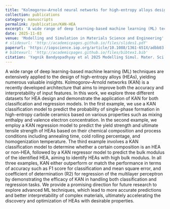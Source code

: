 ```yaml
---
title: "Kolmogorov–Arnold neural networks for high-entropy alloys design"
collection: publications
category: manuscripts
permalink: /publication/KAN-HEA
excerpt: 'A wide range of deep learning-based machine learning (ML) techniques are extensively applied to the design of high-entropy alloys (HEAs), yielding numerous valuable insights. Kolmogorov–Arnold networks (KAN) is a recently developed architecture that aims to improve both the accuracy and interpretability of input features. In this work, we explore three different datasets for HEA design and demonstrate the application of KAN for both classification and regression models. In the first example, we use a KAN classification model to predict the probability of single-phase formation in high-entropy carbide ceramics based on various properties such as mixing enthalpy and valence electron concentration. In the second example, we employ a KAN regression model to predict the yield strength and ultimate tensile strength of HEAs based on their chemical composition and process conditions including annealing time, cold rolling percentage, and homogenization temperature. The third example involves a KAN classification model to determine whether a certain composition is an HEA or non-HEA, followed by a KAN regressor model to predict the bulk modulus of the identified HEA, aiming to identify HEAs with high bulk modulus. In all three examples, KAN either outperform or match the performance in terms of accuracy such as F1 score for classification and mean square error, and coefficient of determination (R2) for regression of the multilayer perceptron by demonstrating the efficacy of KAN in handling both classification and regression tasks. We provide a promising direction for future research to explore advanced ML techniques, which lead to more accurate predictions and better interpretability of complex materials, ultimately accelerating the discovery and optimization of HEAs with desirable properties.'
date: 2025-11-03
venue: 'Modelling and Simulation in Materials Science and Engineering'
# slidesurl: 'http://academicpages.github.io/files/slides1.pdf'
paperurl: 'https://iopscience.iop.org/article/10.1088/1361-651X/adbb83'
# bibtexurl: 'http://academicpages.github.io/files/bibtex1.bib'
citation: 'Yagnik Bandyopadhyay et al 2025 Modelling Simul. Mater. Sci. Eng. 33 035005'
---
```

A wide range of deep learning-based machine learning (ML) techniques are extensively applied to the design of high-entropy alloys (HEAs), yielding numerous valuable insights. Kolmogorov–Arnold networks (KAN) is a recently developed architecture that aims to improve both the accuracy and interpretability of input features. In this work, we explore three different datasets for HEA design and demonstrate the application of KAN for both classification and regression models. In the first example, we use a KAN classification model to predict the probability of single-phase formation in high-entropy carbide ceramics based on various properties such as mixing enthalpy and valence electron concentration. In the second example, we employ a KAN regression model to predict the yield strength and ultimate tensile strength of HEAs based on their chemical composition and process conditions including annealing time, cold rolling percentage, and homogenization temperature. The third example involves a KAN classification model to determine whether a certain composition is an HEA or non-HEA, followed by a KAN regressor model to predict the bulk modulus of the identified HEA, aiming to identify HEAs with high bulk modulus. In all three examples, KAN either outperform or match the performance in terms of accuracy such as F1 score for classification and mean square error, and coefficient of determination (R2) for regression of the multilayer perceptron by demonstrating the efficacy of KAN in handling both classification and regression tasks. We provide a promising direction for future research to explore advanced ML techniques, which lead to more accurate predictions and better interpretability of complex materials, ultimately accelerating the discovery and optimization of HEAs with desirable properties.